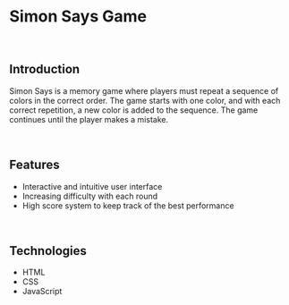 <h1> Simon Says Game</h1>
<br>

<h2> Introduction </h3>
<p>Simon Says is a memory game where players must repeat a sequence of colors in the correct order. The game starts with one color, and with each correct repetition, a new color is added to the sequence. The game continues until the player makes a mistake.</p>
<br>

<h2> Features </h3>
<ul>
  <li>Interactive and intuitive user interface</li>
  <li>Increasing difficulty with each round</li>
  <li>High score system to keep track of the best performance</li>
</ul>
<br>

<h2>Technologies</h2>
<ul>
  <li>HTML</li>
  <li>CSS</li>
  <li>JavaScript</li>
</ul>
